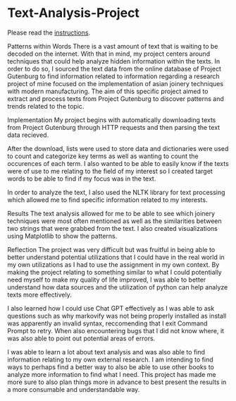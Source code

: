 # Text-Analysis-Project
 
Please read the [instructions](instructions.md).

Patterns within Words
There is a vast amount of text that is waiting to be decoded on the internet. With that in mind, my project centers around techniques that could help analyze hidden information within the texts. In order to do so, I sourced the text data from the online database of Project Gutenburg to find information related to information regarding a research project of mine focused on the implementation of asian joinery techniques with modern manufacturing. The aim of this specific project aimed to extract and process texts from Project Gutenburg to discover patterns and trends related to the topic. 

Implementation
My project begins with automatically downloading texts from Project Gutenburg through HTTP requests and then parsing the text data recieved. 

After the download, lists were used to store data and dictionaries were used to count and categorize key terms as well as wanting to count the occurences of each term. I also wanted to be able to easily know if the texts were of use to me relating to the field of my interest so I created target words to be able to find if my focus was in the text. 

In order to analyze the text, I also used the NLTK library for text processing which allowed me to find specific information related to my interests. 

Results
The text analysis allowed for me to be able to see which joinery techniques were most often mentioned as well as the similarities between two strings that were grabbed from the text. I also created visualizations using Matplotlib to show the patterns. 

Reflection
The project was very difficult but was fruitful in being able to better understand potential utilizations that I could have in the real world in my own utilizations as I had to use the assignment in my own context. By making the project relating to something similar to what I could potentially need myself to make my quality of life improved, I was able to better understand how data sources and the utilization of python can help analyze texts more effectively. 

I also learned how I could use Chat GPT effectively as I was able to ask questions such as why markovify was not being properly installed as install was apparently an invalid syntax, reccomending that I exit Command Prompt to retry.  When also encountering bugs that I did not know where, it was also able to point out potential areas of errors. 

I was able to learn a lot about text analysis and was also able to find information relating to my own external research. I am intending to find ways to perhaps find a better way to also be able to use other books to analyze more information to find what I need. This project has made me more sure to also plan things more in advance to best present the results in a more consumable and understandable way. 